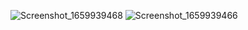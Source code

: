 ![Screenshot_1659939468](https://user-images.githubusercontent.com/55535746/183368771-ca02e94c-ddf5-44aa-bb2e-bc0528850176.png)
![Screenshot_1659939466](https://user-images.githubusercontent.com/55535746/183369625-382815dd-05aa-43d8-9ec3-16fe7da46886.png)

